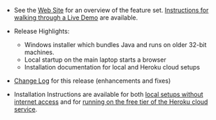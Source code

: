- See the [Web Site](https://jflamy.github.io/owlcms4/#/?id=features) for an overview of the feature set.  [Instructions for walking through a Live Demo](https://jflamy.github.io/owlcms4/#/index?id=demo) are available.

- Release Highlights:
  - Windows installer which bundles Java and runs on older 32-bit machines.
  - Local startup on the main laptop starts a browser
  - Installation documentation for local and Heroku cloud setups
  
- [Change Log](https://github.com/jflamy/owlcms4/milestone/30?closed=1) for this release (enhancements and fixes)

- Installation Instructions are available for both [local setups without internet access](https://jflamy.github.io/owlcms4/#/LocalSetup.md) and for [running on the free tier of the Heroku cloud service](https://jflamy.github.io/owlcms4/#/Heroku.md).


